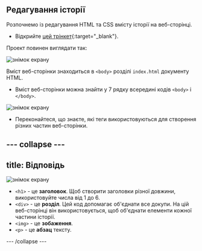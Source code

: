 ## Редагування історії

Розпочнемо із редагування HTML та CSS вмісту історії на веб-сторінці.

+ Відкрийте [цей трінкет](http://jumpto.cc/web-story){:target="_blank"}.

Проект повинен виглядати так:

![знімок екрану](images/story-starter.png)

Вміст веб-сторінки знаходиться в `<body>` розділі `index.html` документу HTML.

+ Вміст веб-сторінки можна знайти у 7 рядку всередині кодів `<body>` і `</body>`.

![знімок екрану](images/story-html.png)

+ Переконайтеся, що знаєте, які теги використовуються для створення різних частин веб-сторінки.

--- collapse ---
---
title: Відповідь
---

![знімок екрану](images/story-elements.png)

+ `<h1>` - це **заголовок**. Щоб створити заголовки різної довжини, використовуйте числа від 1 до 6.
+ `<div>` - це **розділ**. Цей код допомагає об'єднати все докупи. На цій веб-сторінці він використовується, щоб об'єднати елементи кожної частини історії.
+ `<img>` - це **зобаження**.
+ `<p>` - це **абзац** тексту.

--- /collapse ---